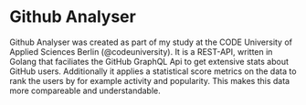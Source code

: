 # Github Analyser

Github Analyser was created as part of my study at the CODE University of Applied Sciences Berlin (@codeuniversity).
It is a REST-API, written in Golang that faciliates the GitHub GraphQL Api to get extensive stats about
GitHub users. Additionally it applies a statistical score metrics on the data to rank the users by for example
activity and popularity. This makes this data more compareable and understandable.
